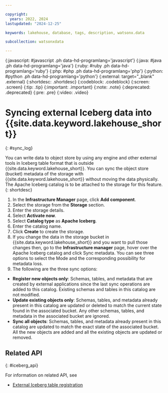 ```yaml
---

copyright:
  years: 2022, 2024
lastupdated: "2024-12-25"

keywords: lakehouse, database, tags, description, watsonx.data

subcollection: watsonxdata

---
```


{:javascript: #javascript .ph data-hd-programlang='javascript'}
{:java: #java .ph data-hd-programlang='java'}
{:ruby: #ruby .ph data-hd-programlang='ruby'}
{:php: #php .ph data-hd-programlang='php'}
{:python: #python .ph data-hd-programlang='python'}
{:external: target="_blank" .external}
{:shortdesc: .shortdesc}
{:codeblock: .codeblock}
{:screen: .screen}
{:tip: .tip}
{:important: .important}
{:note: .note}
{:deprecated: .deprecated}
{:pre: .pre}
{:video: .video}

# Syncing external Iceberg data into {{site.data.keyword.lakehouse_short}}
{: #sync_log}

You can write data to object store by using any engine and other external tools in Iceberg table format that is outside {{site.data.keyword.lakehouse_short}}. You can sync the object store (bucket) metadata of the storage with {{site.data.keyword.lakehouse_short}} without moving the data physically. The Apache Iceberg catalog is to be attached to the storage for this feature.
{: shortdesc}


1. In the **Infrastructure Manager** page, click **Add component**.
2. Select the storage from the **Storage** section.
3. Enter the storage details.
3. Select **Activate now**.
4. Select **Catalog type** as **Apache Iceberg**.
5. Enter the catalog name.
6. Click **Create** to create the storage.
7. If you change the data in the storage bucket in {{site.data.keyword.lakehouse_short}} and you want to pull those changes then, go to the **Infrastructure manager** page, hover over the Apache Iceberg catalog and click Sync metadata. You can see three options to select the Mode and the corresponding possibility for metadata loss.
8. The following are the three sync options:
* **Register new objects only**: Schemas, tables, and metadata that are created by external applications since the last sync operations are added to this catalog. Existing schemas and tables in this catalog are not modified.
* **Update existing objects only**: Schemas, tables, and metadata already present in this catalog are updated or deleted to match the current state found in the associated bucket. Any other schemas, tables, and metadata in the associated bucket are ignored.
* **Sync all objects**: Schemas, tables, and metadata already present in this catalog are updated to match the exact state of the associated bucket. All the new objects are added and all the existing objects are updated or removed.

## Related API
{: #iceberg_api}

For information on related API, see
* [External Iceberg table registration](https://cloud.ibm.com/apidocs/watsonxdata-software#update-sync-catalog)
